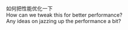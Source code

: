 如何把性能优化一下 <br>
How can we tweak this for better performance? <br>
Any ideas on jazzing up the performance a bit? <br>